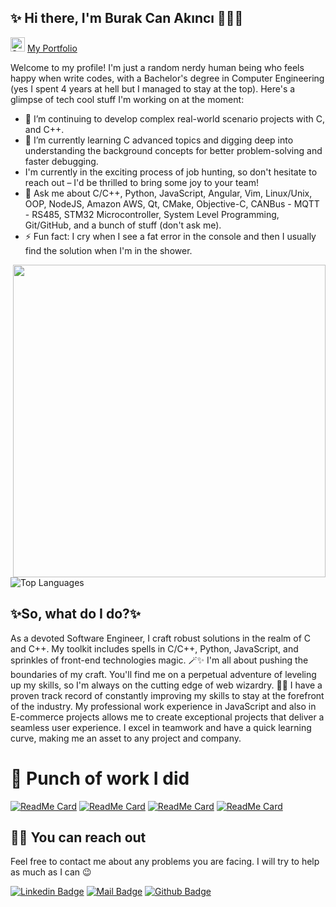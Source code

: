## ✨ Hi there, I'm Burak Can Akıncı 👋🏼✨
<img src="https://raw.githubusercontent.com/Tarikul-Islam-Anik/Microsoft-Teams-Animated-Emojis/master/Emojis/Travel%20and%20places/Star.png" alt="Star" width="23" height="23" /> [My Portfolio ](https://ayat-alzaidi.netlify.app/)

Welcome to my profile! I'm just a random nerdy human being who feels happy when write codes, with a Bachelor's degree in Computer Engineering (yes I spent 4 years at hell but I managed to stay at the top). Here's a glimpse of tech cool stuff I'm working on at the moment:

- 🔭 I’m continuing to develop complex real-world scenario projects with C, and C++.
- 🌱 I’m currently learning C advanced topics and digging deep  into understanding the background concepts for better problem-solving and faster debugging.
-  I'm currently in the exciting process of job hunting, so don't hesitate to reach out – I'd be thrilled to bring some joy to your team!
- 💬 Ask me about C/C++, Python, JavaScript, Angular, Vim, Linux/Unix, OOP, NodeJS, Amazon AWS, Qt, CMake, Objective-C, CANBus - MQTT - RS485, STM32 Microcontroller, System Level Programming, Git/GitHub, and a bunch of stuff (don't ask me).
- ⚡ Fun fact: I cry when I see a fat error in the console and then I usually find the solution when I'm in the shower.
<img src="https://user-images.githubusercontent.com/74038190/225813708-98b745f2-7d22-48cf-9150-083f1b00d6c9.gif" width="500" align="right">

![Top Languages](https://github-readme-stats.vercel.app/api/top-langs?username=burakcanakinci&show_icons=true&locale=en&layout=compact&theme=chartreuse-dark)

## ✨So, what do I do?✨
As a devoted Software Engineer, I craft robust solutions in the realm of C and C++. My toolkit includes spells in C/C++, Python, JavaScript, and sprinkles of front-end technologies magic. 🪄✨
I'm all about pushing the boundaries of my craft. You'll find me on a perpetual adventure of leveling up my skills, so I'm always on the cutting edge of web wizardry. 🎩🔮
I have a proven track record of constantly improving my skills to stay at the forefront of the industry. My professional work experience in JavaScript and also in E-commerce projects allows me to create exceptional projects that deliver a seamless user experience. I excel in teamwork and have a quick learning curve, making me an asset to any project and company.


# :rabbit: Punch of work I did

[![ReadMe Card](https://github.com/burakcanakinci/Automotive-Telemetry-System)](https://github.com/burakcanakinci/Automotive-Telemetry-System) [![ReadMe Card](https://github.com/burakcanakinci/file-dropbox-system-with-javascript-python)](https://github.com/burakcanakinci/file-dropbox-system-with-javascript-python) [![ReadMe Card](https://github.com/burakcanakinci/Operating-System-Project-From-Scratch)](https://github.com/burakcanakinci/Operating-System-Project-From-Scratch) [![ReadMe Card](https://github.com/burakcanakinci/Blockchain-Development-in-C-)](https://github.com/burakcanakinci/Blockchain-Development-in-C-)



## 🤙🏻 You can reach out

Feel free to contact me about any problems you are facing. I will try to help as much as I can 😉

[![Linkedin Badge](https://img.shields.io/badge/linkedin-%230077B5.svg?&style=for-the-badge&logo=linkedin&logoColor=white)](https://www.linkedin.com/in/ayat-al-zaidi-4ab6321b6/)
[![Mail Badge](https://img.shields.io/badge/email-c14438?style=for-the-badge&logo=Gmail&logoColor=white&link=mailto:ayatalzaidi2000@gmail.com)](mailto:ayatalzaidi2000@gmail.com)
[![Github Badge](https://img.shields.io/badge/github-333?style=for-the-badge&logo=github&logoColor=white)](https://github.com/ayat0110)  

